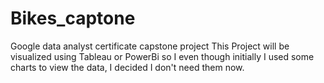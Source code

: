 # Bikes_captone
Google data analyst certificate capstone project
This Project will be visualized using Tableau or PowerBi so I even though initially I used some charts to view the data, I decided I don't need them now. 
